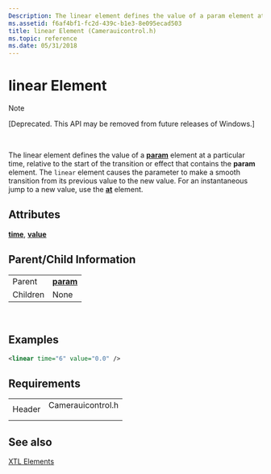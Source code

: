 ```yaml
---
Description: The linear element defines the value of a param element at a particular time, relative to the start of the transition or effect that contains the param element.
ms.assetid: f6af4bf1-fc2d-439c-b1e3-8e095ecad503
title: linear Element (Camerauicontrol.h)
ms.topic: reference
ms.date: 05/31/2018
---
```


# linear Element

> [!Note]  
> \[Deprecated. This API may be removed from future releases of Windows.\]

 

The linear element defines the value of a [**param**](param-element.md) element at a particular time, relative to the start of the transition or effect that contains the **param** element. The `linear` element causes the parameter to make a smooth transition from its previous value to the new value. For an instantaneous jump to a new value, use the [**at**](at-element.md) element.

## Attributes

[**time**](time-attribute.md), [**value**](value-attribute.md)

## Parent/Child Information



|          |                                |
|----------|--------------------------------|
| Parent   | [**param**](param-element.md) |
| Children | None                           |



 

## Examples


```XML
<linear time="6" value="0.0" />
```



## Requirements



|                   |                                                                                              |
|-------------------|----------------------------------------------------------------------------------------------|
| Header<br/> | <dl> <dt>Camerauicontrol.h</dt> </dl> |



## See also

<dl> <dt>

[XTL Elements](xtl-elements.md)
</dt> </dl>

 

 




